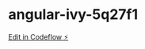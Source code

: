 # angular-ivy-5q27f1

[Edit in Codeflow ⚡️](https://stackblitz.com/~/github.com/Kaminto/angular-ivy-5q27f1)
